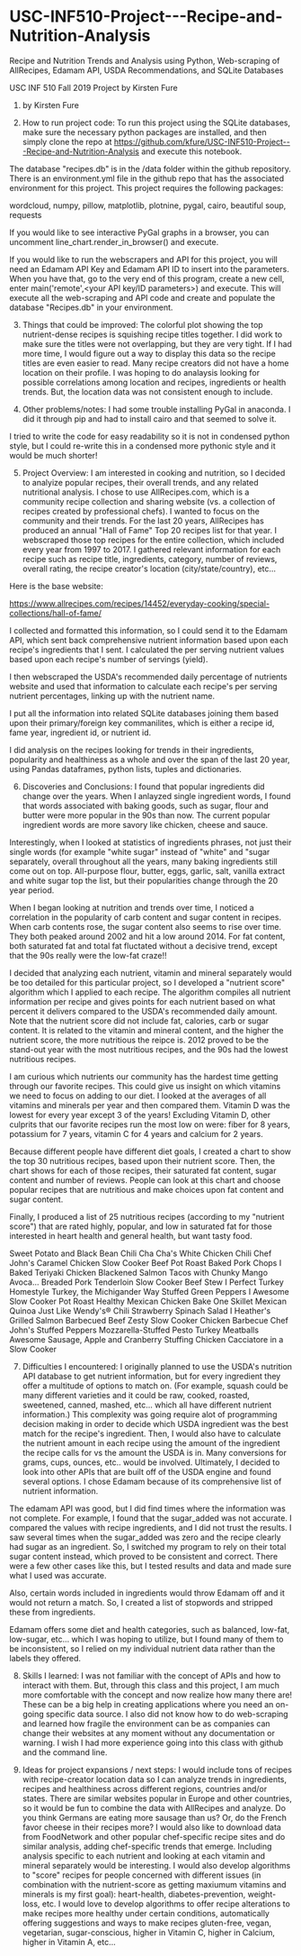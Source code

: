 # USC-INF510-Project---Recipe-and-Nutrition-Analysis
Recipe and Nutrition Trends and Analysis using Python, Web-scraping of AllRecipes, Edamam API, USDA Recommendations, and SQLite Databases

USC INF 510 Fall 2019 Project by Kirsten Fure

1. by Kirsten Fure


2. How to run project code:
To run this project using the SQLite databases, make sure the necessary python packages are installed, and then simply clone the repo at https://github.com/kfure/USC-INF510-Project---Recipe-and-Nutrition-Analysis and execute this notebook.

The database "recipes.db" is in the /data folder within the github repository.
There is an environment.yml file in the github repo that has the associated environment for this project.
This project requires the following packages:

wordcloud, numpy, pillow, matplotlib, plotnine, pygal, cairo, beautiful soup, requests

If you would like to see interactive PyGal graphs in a browser, you can uncomment line_chart.render_in_browser() and execute.

If you would like to run the webscrapers and API for this project, you will need an Edamam API Key and Edamam API ID to insert into the parameters. When you have that, go to the very end of this program, create a new cell, enter main('remote',<your API key/ID parameters>) and execute. This will execute all the web-scraping and API code and create and populate the database "Recipes.db" in your environment.


3. Things that could be improved:
The colorful plot showing the top nutrient-dense recipes is squishing recipe titles together. I did work to make sure the titles were not overlapping, but they are very tight. If I had more time, I would figure out a way to display this data so the recipe titles are even easier to read.
Many recipe creators did not have a home location on their profile. I was hoping to do analaysis looking for possible correlations among location and recipes, ingredients or health trends. But, the location data was not consistent enough to include.


4. Other problems/notes:
I had some trouble installing PyGal in anaconda. I did it through pip and had to install cairo and that seemed to solve it.

I tried to write the code for easy readability so it is not in condensed python style, but I could re-write this in a condensed more pythonic style and it would be much shorter!


5. Project Overview:
I am interested in cooking and nutrition, so I decided to analyize popular recipes, their overall trends, and any related nutritional analysis. I chose to use AllRecipes.com, which is a community recipe collection and sharing website (vs. a collection of recipes created by professional chefs). I wanted to focus on the community and their trends. For the last 20 years, AllRecipes has produced an annual "Hall of Fame" Top 20 recipes list for that year. I webscraped those top recipes for the entire collection, which included every year from 1997 to 2017. I gathered relevant information for each recipe such as recipe title, ingredients, category, number of reviews, overall rating, the recipe creator's location (city/state/country), etc...

Here is the base website:

https://www.allrecipes.com/recipes/14452/everyday-cooking/special-collections/hall-of-fame/

I collected and formatted this information, so I could send it to the Edamam API, which sent back comprehensive nutrient information based upon each recipe's ingredients that I sent. I calculated the per serving nutrient values based upon each recipe's number of servings (yield).

I then webscraped the USDA's recommended daily percentage of nutrients website and used that information to calculate each recipe's per serving nutrient percentages, linking up with the nutrient name.

I put all the information into related SQLite databases joining them based upon their primary/foreign key commanilites, which is either a recipe id, fame year, ingredient id, or nutrient id.

I did analysis on the recipes looking for trends in their ingredients, popularity and healthiness as a whole and over the span of the last 20 year, using Pandas dataframes, python lists, tuples and dictionaries.


6. Discoveries and Conclusions:
I found that popular ingredients did change over the years. When I anlayzed single ingredient words, I found that words associated with baking goods, such as sugar, flour and butter were more popular in the 90s than now. The current popular ingredient words are more savory like chicken, cheese and sauce.

Interestingly, when I looked at statistics of ingredients phrases, not just their single words (for example "white sugar" instead of "white" and "sugar separately, overall throughout all the years, many baking ingredients still come out on top. All-purpose flour, butter, eggs, garlic, salt, vanilla extract and white sugar top the list, but their popularities change through the 20 year period.

When I began looking at nutrition and trends over time, I noticed a correlation in the popularity of carb content and sugar content in recipes. When carb contents rose, the sugar content also seems to rise over time. They both peaked around 2002 and hit a low around 2014. For fat content, both saturated fat and total fat fluctated without a decisive trend, except that the 90s really were the low-fat craze!!

I decided that analyzing each nutrient, vitamin and mineral separately would be too detailed for this particular project, so I developed a "nutrient score" algorithm which I applied to each recipe. The algorithm compiles all nutrient information per recipe and gives points for each nutrient based on what percent it delivers compared to the USDA's recommended daily amount. Note that the nutrient score did not include fat, calories, carb or sugar content. It is related to the vitamin and mineral content, and the higher the nutrient score, the more nutritious the reipce is. 2012 proved to be the stand-out year with the most nutritious recipes, and the 90s had the lowest nutritious recipes.

I am curious which nutrients our community has the hardest time getting through our favorite recipes. This could give us insight on which vitamins we need to focus on adding to our diet. I looked at the averages of all vitamins and minerals per year and then compared them. Vitamin D was the lowest for every year except 3 of the years! Excluding Vitamin D, other culprits that our favorite recipes run the most low on were: fiber for 8 years, potassium for 7 years, vitamin C for 4 years and calcium for 2 years.

Because different people have different diet goals, I created a chart to show the top 30 nutritious recipes, based upon their nutrient score. Then, the chart shows for each of those recipes, their saturated fat content, sugar content and number of reviews. People can look at this chart and choose popular recipes that are nutritious and make choices upon fat content and sugar content.

Finally, I produced a list of 25 nutritious recipes (according to my "nutrient score") that are rated highly, popular, and low in saturated fat for those interested in heart health and general health, but want tasty food.

Sweet Potato and Black Bean Chili
Cha Cha's White Chicken Chili
Chef John's Caramel Chicken
Slow Cooker Beef Pot Roast
Baked Pork Chops I
Baked Teriyaki Chicken
Blackened Salmon Tacos with Chunky Mango Avoca...
Breaded Pork Tenderloin
Slow Cooker Beef Stew I
Perfect Turkey
Homestyle Turkey, the Michigander Way
Stuffed Green Peppers I
Awesome Slow Cooker Pot Roast
Healthy Mexican Chicken Bake
One Skillet Mexican Quinoa
Just Like Wendy's® Chili
Strawberry Spinach Salad I
Heather's Grilled Salmon
Barbecued Beef
Zesty Slow Cooker Chicken Barbecue
Chef John's Stuffed Peppers
Mozzarella-Stuffed Pesto Turkey Meatballs
Awesome Sausage, Apple and Cranberry Stuffing
Chicken Cacciatore in a Slow Cooker


7. Difficulties I encountered:
I originally planned to use the USDA's nutrition API database to get nutrient information, but for every ingredient they offer a multitude of options to match on. (For example, squash could be many different varieties and it could be raw, cooked, roasted, sweetened, canned, mashed, etc... which all have different nutrient information.) This complexity was going require alot of programming decision making in order to decide which USDA ingredient was the best match for the recipe's ingredient. Then, I would also have to calculate the nutrient amount in each recipe using the amount of the ingredient the recipe calls for vs the amount the USDA is in. Many conversions for grams, cups, ounces, etc.. would be involved. Ultimately, I decided to look into other APIs that are built off of the USDA engine and found several options. I chose Edamam because of its comprehensive list of nutrient information.

The edamam API was good, but I did find times where the information was not complete. For example, I found that the sugar_added was not accurate. I compared the values with recipe ingredients, and I did not trust the results. I saw several times when the sugar_added was zero and the recipe clearly had sugar as an ingredient. So, I switched my program to rely on their total sugar content instead, which proved to be consistent and correct. There were a few other cases like this, but I tested results and data and made sure what I used was accurate.

Also, certain words included in ingredients would throw Edamam off and it would not return a match. So, I created a list of stopwords and stripped these from ingredients.

Edamam offers some diet and health categories, such as balanced, low-fat, low-sugar, etc... which I was hoping to utilize, but I found many of them to be inconsistent, so I relied on my individual nutrient data rather than the labels they offered.


8. Skills I learned:
I was not familiar with the concept of APIs and how to interact with them. But, through this class and this project, I am much more comfortable with the concept and now realize how many there are! These can be a big help in creating applications where you need an on-going specific data source. I also did not know how to do web-scraping and learned how fragile the environment can be as companies can change their websites at any moment without any documentation or warning. I wish I had more experience going into this class with github and the command line.


9. Ideas for project expansions / next steps:
I would include tons of recipes with recipe-creator location data so I can analyze trends in ingredients, recipes and healthiness across different regions, countries and/or states. There are similar websites popular in Europe and other countries, so it would be fun to combine the data with AllRecipes and analyze. Do you think Germans are eating more sausage than us? Or, do the French favor cheese in their recipes more?
I would also like to download data from FoodNetwork and other popular chef-specific recipe sites and do similar analysis, adding chef-specific trends that emerge.
Including analysis specific to each nutrient and looking at each vitamin and mineral separately would be interesting. I would also develop algorithms to "score" recipes for people concerned with different issues (in combination with the nutrient-score as getting maxiumum vitamins and minerals is my first goal): heart-health, diabetes-prevention, weight-loss, etc.
I would love to develop algorithms to offer recipe alterations to make recipes more healthy under certain conditions, automatically offering suggestions and ways to make recipes gluten-free, vegan, vegetarian, sugar-conscious, higher in Vitamin C, higher in Calcium, higher in Vitamin A, etc...
